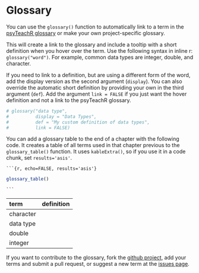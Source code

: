 # Glossary

You can use the `glossary()` function to automatically link to a term in the [psyTeachR glossary](https://psyteachr.github.io/glossary/) or make your own project-specific glossary.

This will create a link to the glossary and include a tooltip with a short definition when you hover over the term. Use the following syntax in inline r: `glossary("word")`. For example, common <a class='glossary'>data types<span class='def'></span></a> are <a class='glossary'>integer<span class='def'></span></a>, <a class='glossary'>double<span class='def'></span></a>, and <a class='glossary'>character<span class='def'></span></a>.

If you need to link to a definition, but are using a different form of the word, add the display version as the second argument (`display`). You can also override the automatic short definition by providing your own in the third argument (`def`). Add the argument `link = FALSE` if you just want the hover definition and not a link to the psyTeachR glossary.


```r
# glossary("data type", 
#          display = "Data Types", 
#          def = "My custom definition of data types", 
#          link = FALSE)
```

You can add a glossary table to the end of a chapter with the following code. It creates a table of all terms used in that chapter previous to the `glossary_table()` function. It uses `kableExtra()`, so if you use it in a code chunk, set `results='asis'`.

<div class='verbatim'><pre class='sourceCode r'><code class='sourceCode R'>&#96;&#96;&#96;{r, echo=FALSE, results='asis'}</code></pre>

```r
glossary_table()
```

<pre class='sourceCode r'><code class='sourceCode R'>&#96;&#96;&#96;</code></pre></div>

<table class="table" style="margin-left: auto; margin-right: auto;">
 <thead>
  <tr>
   <th style="text-align:left;"> term </th>
   <th style="text-align:left;"> definition </th>
  </tr>
 </thead>
<tbody>
  <tr>
   <td style="text-align:left;"> character </td>
   <td style="text-align:left;">  </td>
  </tr>
  <tr>
   <td style="text-align:left;"> data type </td>
   <td style="text-align:left;">  </td>
  </tr>
  <tr>
   <td style="text-align:left;"> double </td>
   <td style="text-align:left;">  </td>
  </tr>
  <tr>
   <td style="text-align:left;"> integer </td>
   <td style="text-align:left;">  </td>
  </tr>
</tbody>
</table>



If you want to contribute to the glossary, fork the [github project](https://github.com/PsyTeachR/glossary), add your terms and submit a pull request, or suggest a new term at the [issues page](https://github.com/PsyTeachR/glossary/issues).
